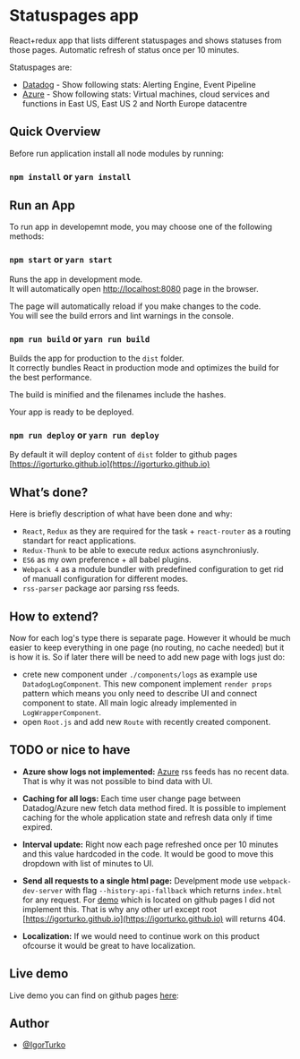 # Statuspages app

React+redux app that lists different statuspages and shows statuses from those pages. Automatic refresh of status once per 10 minutes.

Statuspages are: 
* [Datadog](https://status.datadoghq.com/) -
Show following stats: Alerting Engine, Event Pipeline
* [Azure](https://azure.microsoft.com/en-us/status/) -
Show following stats: Virtual machines, cloud services and functions in East US, East US 2 and North Europe datacentre

## Quick Overview

Before run application install all node modules by running:
### `npm install` or `yarn install`

## Run an App

To run app in developemnt mode, you may choose one of the following methods:

### `npm start` or `yarn start`

Runs the app in development mode.<br>
It will automatically open [http://localhost:8080](http://localhost:8080) page in the browser.

The page will automatically reload if you make changes to the code.<br>
You will see the build errors and lint warnings in the console.

### `npm run build` or `yarn run build`

Builds the app for production to the `dist` folder.<br>
It correctly bundles React in production mode and optimizes the build for the best performance.

The build is minified and the filenames include the hashes.<br>

Your app is ready to be deployed.

### `npm run deploy` or `yarn run deploy`

By default it will deploy content of `dist` folder to github pages [https://igorturko.github.io](https://igorturko.github.io)

## What’s done?

Here is briefly description of what have been done and why:

- `React`, `Redux` as they are required for the task + `react-router` as a routing standart for react applications.
- `Redux-Thunk` to be able to execute redux actions asynchroniusly.
- `ES6` as my own preference + all babel plugins.
- `Webpack 4` as a module bundler with predefined configuration to get rid of manuall configuration for different modes.
- `rss-parser` package аor parsing rss feeds.

## How to extend?

Now for each log's type there is separate page. However it whould be muсh easier to keep everything in one page (no routing, no cache needed) but it is how it is. So if later there will be need to add new page with logs just do:

- crete new component under `./components/logs` as example use `DatadogLogComponent`. This new component implement `render props` pattern which means you only need to describe UI and connect component to state. All main logic already implemented in `LogWrapperComponent`.
- open `Root.js` and add new `Route` with recently created component.

## TODO or nice to have

- **Azure show logs not implemented:** [Azure](https://azure.microsoft.com/en-us/status/) rss feeds has no recent data. That is why it was not possible to bind data with UI.

- **Caching for all logs:** Each time user change page between Datadog/Azure new fetch data method fired. It is possible to implement caching for the whole application state and refresh data only if time expired.

- **Interval update:** Right now each page refreshed once per 10 minutes and this value hardcoded in the code. It would be good to move this dropdown with list of minutes to UI.

- **Send all requests to a single html page:** Develpment mode use `webpack-dev-server` with flag `--history-api-fallback` which returns `index.html` for any request. For [demo](https://igorturko.github.io) which is located on github pages I did not implement this. That is why any other url except root [https://igorturko.github.io](https://igorturko.github.io) will returns 404.

- **Localization:** If we would need to continue work on this product ofcourse it would be great to have localization.

## Live demo

Live demo you can find on github pages [here](https://igorturko.github.io):

## Author
- [@IgorTurko](https://github.com/IgorTurko)
